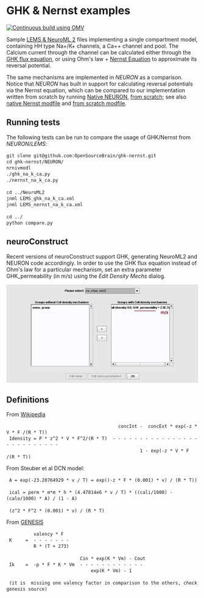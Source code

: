 GHK & Nernst examples 
=====================

[![Continuous build using OMV](https://github.com/OpenSourceBrain/ghk-nernst/actions/workflows/omv-ci.yml/badge.svg)](https://github.com/OpenSourceBrain/ghk-nernst/actions/workflows/omv-ci.yml)

Sample [LEMS & NeuroML 2](https://github.com/OpenSourceBrain/ghk-nernst/tree/master/NeuroML2) files implementing a single compartment model, containing HH
type Na+/K+ channels, a Ca++ channel and pool. The Calcium current
through the channel can be calculated either through the [GHK flux
equation](http://en.wikipedia.org/wiki/GHK_flux_equation), or using
Ohm's law + [Nernst
Equation](http://en.wikipedia.org/wiki/Nernst_equation) to approximate
its reversal potential.

The same mechanisms are implemented in _NEURON_ as a comparison. Notice 
that _NEURON_ has built in support for calculating reversal potentials
via the Nernst equation, which can be compared to our implementation written from
scratch by running
[Native NEURON](https://github.com/OpenSourceBrain/ghk-nernst/blob/master/NEURON/nernstnat_na_k_ca.py), 
[from scratch](https://github.com/OpenSourceBrain/ghk-nernst/blob/master/NEURON/nernst_na_k_ca.py); see 
also [native Nernst modfile](https://github.com/OpenSourceBrain/ghk-nernst/blob/master/NEURON/cachan_nernst_native.mod) and 
[from scratch modfile](https://github.com/OpenSourceBrain/ghk-nernst/blob/master/NEURON/cachan_nernst.mod).


Running tests
-------------

The following tests can be run to compare the usage of  GHK/Nernst from  _NEURON_/_LEMS_:
   

    git clone git@github.com:OpenSourceBrain/ghk-nernst.git
    cd ghk-nernst/NEURON/
    nrnivmodl
    ./ghk_na_k_ca.py
    ./nernst_na_k_ca.py

    cd ../NeuroML2
    jnml LEMS_ghk_na_k_ca.xml
    jnml LEMS_nernst_na_k_ca.xml

    cd ../
    python compare.py
   

neuroConstruct
--------------

Recent versions of neuroConstruct support GHK, generating NeuroML2 and
NEURON code accordingly. In order to use the GHK flux equation instead
of Ohm's law for a particular mechanism, set an extra parameter
GHK_permeability (in m/s) using the *Edit Density Mechs* dialog.

![Image](./images/nc_ghk.png?raw=true)
 


Definitions
-----------

From [Wikipedia](http://en.wikipedia.org/wiki/GHK_flux_equation)                                                   

                                             concInt -  concExt * exp(-z * V * F /(R * T))                        
     Idensity = P * z^2 * V * F^2/(R * T)  - - - - - - - - - - - - - - - - - - - - - - - - - -                    
                                                     1 - exp(-z * V * F /(R * T))                                 


From Steuber et al DCN model:                                                                                

     A = exp(-23.20764929 * v / T) = exp((-z * F * (0.001) * v) / (R * T))                                        

     ical = perm * m*m * h * (4.47814e6 * v / T) * ((cali/1000) - (calo/1000) * A) / (1 - A)                      

     (z^2 * F^2 * (0.001) * v) / (R * T)                                                                          


From [GENESIS](http://www.genesis-sim.org/GENESIS/gum-tutorials/beeman/Hyperdoc/Manual-26.html#ss26.30)

              valency * F                                                                                          
     K     =  - - - - - - -                                                                                        
              R * (T + 273)                                                                                        

                               Cin * exp(K * Vm) - Cout                                                           
     Ik    =  -p * F * K * Vm  - - - - - - - - - - - -                                                            
                                   exp(K * Vm) - 1                                                                

     (it is  missing one valency factor in comparison to the others, check genesis source)

